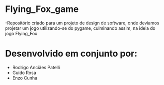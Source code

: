 # Flying_Fox_game
-Repositório criado para um projeto de design de software, onde devíamos projetar um jogo utilizando-se do pygame, culminando assim, na ideia do jogo Flying_Fox

# Desenvolvido em conjunto por:
- Rodrigo Anciães Patelli
- Guido Rosa
- Enzo Cunha
